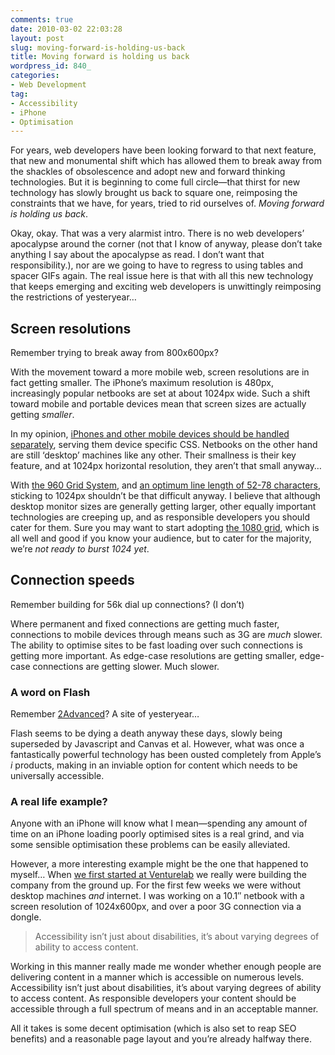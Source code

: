 ```yaml
---
comments: true
date: 2010-03-02 22:03:28
layout: post
slug: moving-forward-is-holding-us-back
title: Moving forward is holding us back
wordpress_id: 840_
categories:
- Web Development
tag:
- Accessibility
- iPhone
- Optimisation
---
```


For years, web developers have been looking forward to that next feature, that
new and monumental shift which has allowed them to break away from the shackles
of obsolescence and adopt new and forward thinking technologies. But it is
beginning to come full circle—that thirst for new technology has slowly brought
us back to square one, reimposing the constraints that we have, for years, tried
to rid ourselves of. _Moving forward is holding us back_.

Okay, okay. That was a very alarmist intro. There is no web developers’
apocalypse around the corner (not that I know of anyway, please don’t take
anything I say about the apocalypse as read. I don’t want that responsibility.),
nor are we going to have to regress to using tables and spacer GIFs again. The
real issue here is that with all this new technology that keeps emerging and
exciting web developers is unwittingly reimposing the restrictions of
yesteryear…

## Screen resolutions

Remember trying to break away from 800x600px?

With the movement toward a more mobile web, screen resolutions are in fact
getting smaller. The iPhone’s maximum resolution is 480px, increasingly popular
netbooks are set at about 1024px wide. Such a shift toward mobile and portable
devices mean that screen sizes are actually getting _smaller_.

In my opinion, [iPhones and other mobile devices should be handled
separately](http://csswizardry.com/2010/01/iphone-css-tips-for-building-iphone-websites/),
serving them device specific CSS. Netbooks on the other hand are still ‘desktop’
machines like any other. Their smallness is their key feature, and at 1024px
horizontal resolution, they aren’t that small anyway…

With [the 960 Grid System](http://960.gs/), and [an optimum line length of 52-78
characters](http://csswizardry.com/type-tips/#tip-09), sticking to 1024px
shouldn’t be that difficult anyway. I believe that although desktop monitor
sizes are generally getting larger, other equally important technologies are
creeping up, and as responsible developers you should cater for them. Sure you
may want to start adopting [the 1080
grid](http://sam.brown.tc/entry/379/the-new-massive-blue), which is all well and
good if you know your audience, but to cater for the majority, we’re _not ready
to burst 1024 yet_.

## Connection speeds

Remember building for 56k dial up connections? (I don’t)

Where permanent and fixed connections are getting much faster, connections to
mobile devices through means such as 3G are _much_ slower. The ability to
optimise sites to be fast loading over such connections is getting more
important. As edge-case resolutions are getting smaller, edge-case connections
are getting slower. Much slower.

### A word on Flash

Remember [2Advanced](http://www.2advanced.com/)? A site of yesteryear…

Flash seems to be dying a death anyway these days, slowly being superseded by
Javascript and Canvas et al. However, what was once a fantastically powerful
technology has been ousted completely from Apple’s _i_ products, making in an
inviable option for content which needs to be universally accessible.

### A real life example?

Anyone with an iPhone will know what I mean—spending any amount of time on an
iPhone loading poorly optimised sites is a real grind, and via some sensible
optimisation these problems can be easily alleviated.

However, a more interesting example might be the one that happened to myself…
When [we first started at Venturelab](http://csswizardry.com/2010/01/pastures-newfrom-sense-to-venturelab/)
we really were building the company from the ground up. For the first few weeks
we were without desktop machines _and_ internet. I was working on a 10.1″
netbook with a screen resolution of 1024x600px, and over a poor 3G connection
via a dongle.

> Accessibility isn’t just about disabilities, it’s about varying degrees of
> ability to access content.

Working in this manner really made me wonder whether enough people are
delivering content in a manner which is accessible on numerous levels.
Accessibility isn’t just about disabilities, it’s about varying degrees of
ability to access content. As responsible developers your content should be
accessible through a full spectrum of means and in an acceptable manner.

All it takes is some decent optimisation (which is also set to reap SEO
benefits) and a reasonable page layout and you’re already halfway there.
